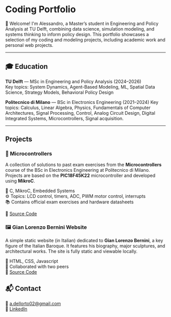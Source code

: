# Coding Portfolio

👋 Welcome! I'm Alessandro, a Master’s student in Engineering and Policy Analysis at TU Delft, combining data science, simulation modeling, and systems thinking to inform policy design. This portfolio showcases a selection of my coding and modeling projects, including academic work and personal web projects.

---

## 🎓 Education

**TU Delft** — MSc in Engineering and Policy Analysis (2024–2026)  
Key topics: System Dynamics, Agent-Based Modeling, ML, Spatial Data Science, Strategy Models, Behavioral Policy Design

**Politecnico di Milano** — BSc in Electronics Engineering (2021–2024)
Key topics: Calculus, Linear Algebra, Physics, Fundamentals of Computer Architectures, Signal Processing, Control, Analog Circuit Design, Digital Integrated Systems, Microcontrollers, Signal acquisition.

---

## Projects

### 🔌 Microcontrollers  
A collection of solutions to past exam exercises from the **Microcontrollers** course of the BSc in Electronics Engineering at Politecnico di Milano. Projects are based on the **PIC18F45K22** microcontroller and developed using **MikroC**.

📁 C, MikroC, Embedded Systems  
⚙️ Topics: LCD control, timers, ADC, PWM motor control, interrupts   
📚 Contains official exam exercises and hardware datasheets  

🔗 [Source Code](https://github.com/adellorto/Microcontrollers)


### 🖼️ Gian Lorenzo Bernini Website  
A simple static website (in Italian) dedicated to **Gian Lorenzo Bernini**, a key figure of the Italian Baroque. It features his biography, major sculptures, and architectural works. The site is fully static and viewable locally.

📁 HTML, CSS, Javascript  
👥 Collaborated with two peers  
🔗 [Source Code](https://github.com/adellorto/Gian_Lorenzo_Bernini)

## 📬 Contact

📧 [a.dellorto02@gmail.com](mailto:a.dellorto02@gmail.com)  
🔗 [LinkedIn](https://linkedin.com/in/alessandro-dellorto)
